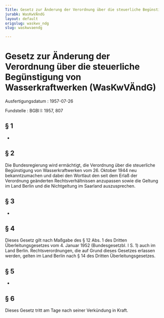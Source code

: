 ```yaml
---
Title: Gesetz zur Änderung der Verordnung über die steuerliche Begünstigung von Wasserkraftwerken
jurabk: WasKwVÄndG
layout: default
origslug: waskwv_ndg
slug: waskwvaendg

---
```


# Gesetz zur Änderung der Verordnung über die steuerliche Begünstigung von Wasserkraftwerken (WasKwVÄndG)

Ausfertigungsdatum
:   1957-07-26

Fundstelle
:   BGBl I: 1957, 807



## § 1

-


## § 2

Die Bundesregierung wird ermächtigt, die Verordnung über die steuerliche Begünstigung von Wasserkraftwerken vom 26. Oktober 1944 neu bekanntzumachen und dabei den Wortlaut den seit dem Erlaß der Verordnung geänderten Rechtsverhältnissen anzupassen sowie die Geltung im Land Berlin
und die Nichtgeltung im Saarland auszusprechen.


## § 3

-


## § 4

Dieses Gesetz gilt nach Maßgabe des § 12 Abs. 1 des Dritten Überleitungsgesetzes vom 4. Januar 1952 (Bundesgesetzbl. I S. 1) auch im Land Berlin. Rechtsverordnungen, die auf Grund dieses Gesetzes erlassen werden, gelten im Land Berlin nach § 14 des Dritten Überleitungsgesetzes.


## § 5

-


## § 6

Dieses Gesetz tritt am Tage nach seiner Verkündung in Kraft.

